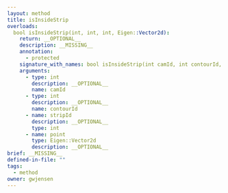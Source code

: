 ```yaml
---
layout: method
title: isInsideStrip
overloads:
  bool isInsideStrip(int, int, int, Eigen::Vector2d):
    return: __OPTIONAL__
    description: __MISSING__
    annotation:
      - protected
    signature_with_names: bool isInsideStrip(int camId, int contourId, int stripId, Eigen::Vector2d point)
    arguments:
      - type: int
        description: __OPTIONAL__
        name: camId
      - type: int
        description: __OPTIONAL__
        name: contourId
      - name: stripId
        description: __OPTIONAL__
        type: int
      - name: point
        type: Eigen::Vector2d
        description: __OPTIONAL__
brief: __MISSING__
defined-in-file: ""
tags:
  - method
owner: gwjensen
---
```

